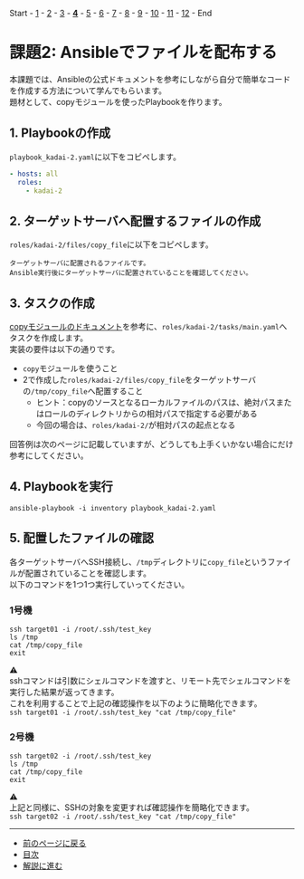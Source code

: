 Start - [1](step1.md) - [2](step2.md) - [3](step3.md) - [**4**](step4.md) - [5](step5.md) - [6](step6.md) - [7](step7.md) - [8](step8.md) - [9](step9.md) - [10](step10.md) - [11](step11.md) - [12](step12.md) - End

# 課題2: Ansibleでファイルを配布する

本課題では、Ansibleの公式ドキュメントを参考にしながら自分で簡単なコードを作成する方法について学んでもらいます。  
題材として、copyモジュールを使ったPlaybookを作ります。

## 1. Playbookの作成

`playbook_kadai-2.yaml`に以下をコピペします。

```yaml
- hosts: all
  roles:
    - kadai-2
```

## 2. ターゲットサーバへ配置するファイルの作成

`roles/kadai-2/files/copy_file`に以下をコピペします。

```text
ターゲットサーバに配置されるファイルです。
Ansible実行後にターゲットサーバに配置されていることを確認してください。
```

## 3. タスクの作成

[copyモジュールのドキュメント](https://docs.ansible.com/ansible/2.9_ja/modules/copy_module.html)を参考に、`roles/kadai-2/tasks/main.yaml`へタスクを作成します。  
実装の要件は以下の通りです。

* `copy`モジュールを使うこと
* 2で作成した`roles/kadai-2/files/copy_file`をターゲットサーバの`/tmp/copy_file`へ配置すること
  * ヒント：copyのソースとなるローカルファイルのパスは、絶対パスまたはロールのディレクトリからの相対パスで指定する必要がある
  * 今回の場合は、`roles/kadai-2/`が相対パスの起点となる

回答例は次のページに記載していますが、どうしても上手くいかない場合にだけ参考にしてください。

## 4. Playbookを実行

`ansible-playbook -i inventory playbook_kadai-2.yaml`

## 5. 配置したファイルの確認

各ターゲットサーバへSSH接続し、`/tmp`ディレクトリに`copy_file`というファイルが配置されていることを確認します。  
以下のコマンドを1つ1つ実行していってください。

### 1号機

`ssh target01 -i /root/.ssh/test_key`  
`ls /tmp`  
`cat /tmp/copy_file`  
`exit`

:warning:  
sshコマンドは引数にシェルコマンドを渡すと、リモート先でシェルコマンドを実行した結果が返ってきます。  
これを利用することで上記の確認操作を以下のように簡略化できます。  
`ssh target01 -i /root/.ssh/test_key "cat /tmp/copy_file"`

### 2号機

`ssh target02 -i /root/.ssh/test_key`  
`ls /tmp`  
`cat /tmp/copy_file`  
`exit`

:warning:  
上記と同様に、SSHの対象を変更すれば確認操作を簡略化できます。  
`ssh target02 -i /root/.ssh/test_key "cat /tmp/copy_file"`

---

- [前のページに戻る](step3.md)
- [目次](README.md)
- [解説に進む](step4a.md)
